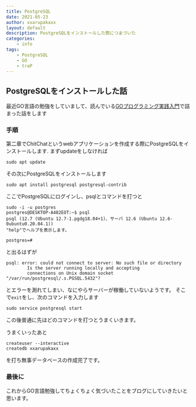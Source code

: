 ```yaml
---
title: PostgreSQL
date: 2021-05-23
author: xxarupakaxx
layout: default
description: PostgreSQLをインストールした際につまづいた
categories:
    - info
tags:
    - PostgreSQL
    - GO
    - traP
---
```

## PostgreSQLをインストールした話
最近GO言語の勉強をしていまして、読んでいる[GOプログラミング実践入門](https://www.amazon.co.jp/Go%E3%83%97%E3%83%AD%E3%82%B0%E3%83%A9%E3%83%9F%E3%83%B3%E3%82%B0%E5%AE%9F%E8%B7%B5%E5%85%A5%E9%96%80-%E6%A8%99%E6%BA%96%E3%83%A9%E3%82%A4%E3%83%96%E3%83%A9%E3%83%AA%E3%81%A7%E3%82%BC%E3%83%AD%E3%81%8B%E3%82%89Web%E3%82%A2%E3%83%97%E3%83%AA%E3%82%92%E4%BD%9C%E3%82%8B-impress-gear%E3%82%B7%E3%83%AA%E3%83%BC%E3%82%BA-Sheong-Chang-ebook/dp/B06XKPNVWV?tag=maftracking264432-22&linkCode=ure&creative=6339)で詰まった話をします
### 手順
第二章でChitChatというwebアプリケーションを作成する際にPostgreSQLをインストールします.
まずupdateをしなければ
```
sudo apt update
```
その次にPostgreSQLをインストールします
```
sudo apt install postgresql postgresql-contrib
```
ここでPostgreSQLにログインし、psqlとコマンドを打つと
```
sudo -i -u postgres
postgres@DESKTOP-A482EOT:~$ psql
psql (12.7 (Ubuntu 12.7-1.pgdg18.04+1)、サーバ 12.6 (Ubuntu 12.6-0ubuntu0.20.04.1))
"help"でヘルプを表示します。

postgres=#

```
と出るはずが
```
psql: error: could not connect to server: No such file or directory
        Is the server running locally and accepting
        connections on Unix domain socket "/var/run/postgresql/.s.PGSQL.5432"?     
```
とエラーを測れてしまい、なにやらサーバーが稼働していないようです。
そこで`exit`をし、次のコマンドを入力します
```
sudo service postgresql start
```
この後普通に先ほどのコマンドを打つとうまくいきます。

うまくいったあと
```
createuser --interactive
createdb xxarupakaxx
```
を打ち無事データベースの作成完了です。

### 最後に
これからGO言語勉強してちょくちょく気づいたことをブログにしていきたいと思います。


